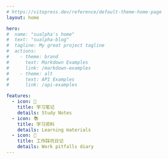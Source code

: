 ```yaml
---
# https://vitepress.dev/reference/default-theme-home-page
layout: home

hero:
#  name: "sualpha's home"
#  text: "sualpha-blog"
#  tagline: My great project tagline
#  actions:
#    - theme: brand
#      text: Markdown Examples
#      link: /markdown-examples
#    - theme: alt
#      text: API Examples
#      link: /api-examples

features:
  - icon: 📓
    title: 学习笔记
    details: Study Notes
  - icon: 📚
    title: 学习资料
    details: Learning materials
  - icon: 📝
    title: 工作踩坑日记
    details: Work pitfalls diary
---
```


